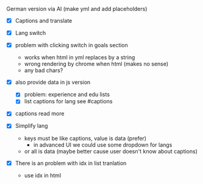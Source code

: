 
German version via AI (make yml and add placeholders)

- [x] Captions and translate
- [x] Lang switch
- [x] problem with clicking switch in goals section
  - works when html in yml replaces by a string
  - wrong rendering by chrome when html (makes no sense)
  - any bad chars?
- [x] also provide data in js version
  - [x] problem: experience and edu lists
  - [x] list captions for lang see #captions
- [x] captions read more

- [x] Simplify lang
  - keys must be like captions, value is data (prefer)
    - in advanced UI we could use some dropdown for langs
  - or all is data (maybe better cause user doesn't know about captions)
- [x] There is an problem with idx in list tranlation
  - use idx in html
